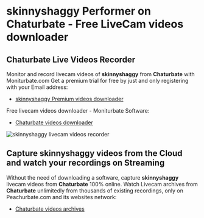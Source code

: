 # skinnyshaggy Performer on Chaturbate - Free LiveCam videos downloader

## Chaturbate Live Videos Recorder

Monitor and record livecam videos of **skinnyshaggy** from **Chaturbate** with Moniturbate.com
Get a premium trial for free by just and only registering with your Email address:
* [skinnyshaggy Premium videos downloader](https://moniturbate.com/request-demo-licence-key.html)

Free livecam videos downloader - Moniturbate Software:
* [Chaturbate videos downloader](https://moniturbate.com/moniturbate-download-software.html)

![skinnyshaggy livecam videos recorder](https://peachurnet.com/templates/moniturbate-software.png)


## Capture skinnyshaggy videos from the Cloud and watch your recordings on Streaming

Without the need of downloading a software, capture **skinnyshaggy** livecam videos from **Chaturbate** 100% online.
Watch Livecam archives from **Chaturbate** unlimitedly from thousands of existing recordings, only on Peachurbate.com and its websites network:
* [Chaturbate videos archives](https://peachurnet.com/)